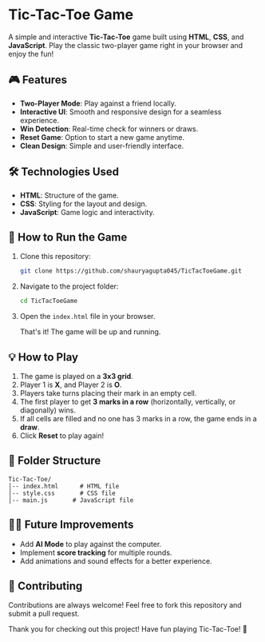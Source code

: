 # Tic-Tac-Toe Game

A simple and interactive **Tic-Tac-Toe** game built using **HTML**, **CSS**, and **JavaScript**. Play the classic two-player game right in your browser and enjoy the fun!

## 🎮 Features

- **Two-Player Mode**: Play against a friend locally.
- **Interactive UI**: Smooth and responsive design for a seamless experience.
- **Win Detection**: Real-time check for winners or draws.
- **Reset Game**: Option to start a new game anytime.
- **Clean Design**: Simple and user-friendly interface.

## 🛠️ Technologies Used

- **HTML**: Structure of the game.
- **CSS**: Styling for the layout and design.
- **JavaScript**: Game logic and interactivity.

## 🚀 How to Run the Game

1. Clone this repository:
   ```bash
   git clone https://github.com/shauryagupta045/TicTacToeGame.git
   ```
2. Navigate to the project folder:
   ```bash
   cd TicTacToeGame
   ```
3. Open the `index.html` file in your browser.

   That's it! The game will be up and running.



## 💡 How to Play

1. The game is played on a **3x3 grid**.
2. Player 1 is **X**, and Player 2 is **O**.
3. Players take turns placing their mark in an empty cell.
4. The first player to get **3 marks in a row** (horizontally, vertically, or diagonally) wins.
5. If all cells are filled and no one has 3 marks in a row, the game ends in a **draw**.
6. Click **Reset** to play again!

## 📂 Folder Structure
```
Tic-Tac-Toe/
│-- index.html      # HTML file
│-- style.css       # CSS file
│-- main.js       # JavaScript file

```

## 🧑‍💻 Future Improvements

- Add **AI Mode** to play against the computer.
- Implement **score tracking** for multiple rounds.
- Add animations and sound effects for a better experience.


## 🤝 Contributing

Contributions are always welcome! Feel free to fork this repository and submit a pull request.



Thank you for checking out this project! Have fun playing Tic-Tac-Toe! 🎉

